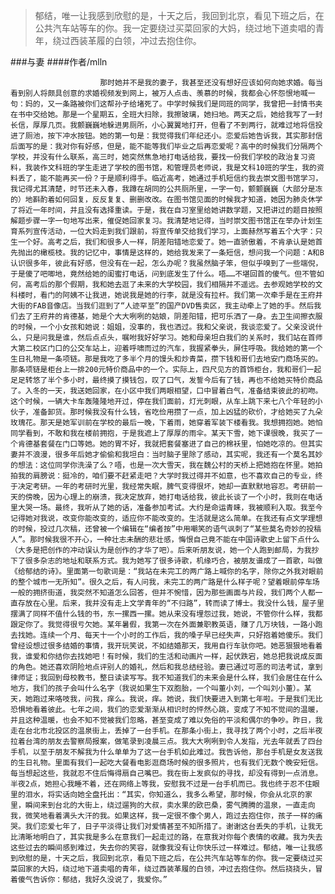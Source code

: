> 郁结，唯一让我感到欣慰的是，十天之后，我回到北京，看见下班之后，在公共汽车站等车的你。我一定要绕过买菜回家的大妈，绕过地下道卖唱的青年，绕过西装革履的白领，冲过去抱住你。

###与妻
####作者/mlln

						那时她并不是我的妻子，我甚至还没有想好应该如何向她求婚。每当看到别人将颇具创意的求婚视频发到网上，被万人点击、羡慕的时候，我都会心怀怨恨地喊一句：妈的，又一条路被你们这帮孙子给堵死了。中学时候我们是同班的同学，我曾把一封情书夹在书中交给她。那是一个星期五，全班大扫除，我擦玻璃，她扫地。两天之后，她给我写了一封长信，厚厚几页。我颤巍巍地躲进男厕所，小心翼翼地打开，但看了不到两行，就难过地将信投进了厕池，按下冲水按钮。她的第一句是：我觉得我们年纪还小。恋爱后她告诉我，其实那封信后面写的是：我对你有好感，但是，能不能等我们毕业之后再恋爱呢？高中的时候我们分隔两个学校，并没有什么联系，高三时，她突然焦急地打电话给我，要找一份我们学校的政治复习资料，我装作文科班的学生走进了学校的图书馆，和管理员老师说，我是文科10班的学生，我的资料丢了，能不能再买一份？于是顺利得手。临近高考，她通过手机短信约我去崇文图书馆学习，我记得尤其清楚，时节还未入春，我蹲在胡同的公共厕所里，一字一句，颤颤巍巍（大部分是冻的）地斟酌着如何回复，反反复复、删删改改。在图书馆见面的时候我才知道，她因为肺炎休学了将近一年时间，并且没有选择重读。于是，我在自习室里给她讲数学题，又把讲过的题目按照解题步骤一字一句地写出来，催促她回家复习。我清楚地记得，当时崇文图书馆正在举办计划生育系列宣传活动，一位大妈走到我们跟前，将宣传单交给我们学习，上面赫然写着五个大字：只生一个好。高考之后，我们和很多人一样，阴差阳错地恋爱了。她一直骄傲着，不肯承认是她首先抛出的橄榄枝。我的记忆中，事情是这样的，她给我发来了一条短信，想问我一个问题：A和B认识很多年，彼此有好感，但没有在一起，怎么办呢？我虽然脑子笨，但似乎嗅到了一些端倪，于是傻了吧唧地，竟然给她的闺蜜打电话，问到底发生了什么。唔……不堪回首的傻气。但不管如何，高考后的那个假期，我和她去逛了未来的大学校园，我们相隔并不遥远。去参观她学校的文科楼时，看门的阿姨不让我进，她说我是她的行李，就是没有拉杆。我们第一次牵手是在王府井大街的FAB音像店。当我们逛到了“人迹罕至”的国产DVD售卖区，我主动牵上了她的手。然后我们去了王府井的肯德基，她是个大大咧咧的姑娘，阴差阳错，把可乐洒了一身。去卫生间擦衣服的时候，一个小女孩和她说：姐姐，没事的，我也洒过。我和父亲说，我谈恋爱了。父亲没说什么，只是问我是谁，然后点点头，嘱咐我好好学习。她和母亲坦白我们的关系时，我们站在首师大第二校区门口的公交车站上，迎着呼啸而过的汽车，我握紧拳头，屏住呼吸。我给她的第一个生日礼物是一条项链。那是我吃了多半个月的馒头和炒青菜，攒下钱和哥们去地安门商场买的。那条项链是柜台上一排200元特价商品中的一个。实际上，四尺见方的首饰柜台，我和哥们一起足足转悠了半个多小时，最终摸了摸钱包，叹了口气，发誓今后有了钱，再也不给她买特价商品了。入冬的一天，我送她回家，在小区中我们两眼相望，口中冒着白气，准备结束彼此的初吻。这个时候，一辆大卡车轰隆隆地开过，停在我们面前，灯光刺眼，从车上跳下来七八个年轻的小伙子，准备卸货。那时候我没有什么钱，省吃俭用攒了一点，加上凶猛的砍价，才给她买了九朵玫瑰花。那天是她军训前在学校的最后一晚，下着雨，她穿着军装下楼看我。我想拥抱她。她怕同学看到，不敢和我在楼前拥抱，于是我遮上了厚厚的雨伞。某天下雪，她下课很晚，我买了一个肯德基套餐在门口等她。她的胃不好，我就把套餐塞进了自己的棉袄里，怕她吃凉的。但其实妻并不浪漫，很多年后她才偷偷和我坦白：当时脑子里除了感动，其实呢，我还有一个莫名其妙的想法：这位同学你洗澡了么？唔，也是一次大雪天，我在魏公村的天桥上把她抱在怀里。她拍拍我的肩膀说：挺冷的，咱们要不赶紧走吧？大学时我过得并不如意，也不喜欢自己的专业，终于决定考研。一年的考研时光里，我经常失眠，脾气变得很坏，她却一直默默地容忍。考研前一天的傍晚，因为心理上的崩溃，我决定放弃，她打电话给我，彼此长谈了一个小时，我则在电话里大哭一场。最终，我听从了她的话，准备参加考试。大约是命运青睐，我被顺利入取。我至今记得她对我说，改变你能改变的，适应你不能改变的。生活就是这么简单。在我还有点文学理想的时候，投过几次稿，还曾被一个编辑在“编者按”中用嘲笑的语气讽刺了“某些莫名奇妙的投稿人”。那时候我很不开心，一种壮志未酬的悲壮感，悔恨自己竟不能在中国诗歌史上留下点什么（大多是把创作的冲动误认为是创作的才华了吧）。后来听朋友说，她一个人跑到邮局，为我抄下了很多杂志的地址和联系方式。我为她写了很多诗歌，机缘巧合，被朋友谱成了一首歌，叫做《给郁结的诗》。里面第一句歌词是：“我站在未完工的两广路上喊你的名字，除你之外我对眼前的整个城市一无所知”。很久之后，有人问我，未完工的两广路是什么样子呢？望着眼前停车场一般的拥挤街道，我突然不知道怎么回答，但并不惋惜，因为那些画面与片段，我们两个人都一直存放在心里。后来，我并没有走上文学青年的“不归路”，转而读了博士。我没什么钱，屋子里摆满了同样不值什么钱的书，东一摞西一摞。她从来没有埋怨过我，她说，不管你什么样，我都跟定你了。我觉得很亏欠她。某年暑假，我第一次在外面兼职教英语，赚了几万块钱，一路小跑去找她。连续一个月、每天十一个小时的工作后，我的嗓子早已经失声，只好抱着她傻乐。我们曾经设想过很多结婚的事情，我开玩笑说，不如结婚那天，我用自行车驮你吧。她恶狠狠地看着我，谁爱和你结你去找她吧！有时候，我们的生活和动画片一样，起伏跌宕，她总把我说成反面的角色。她还喜欢阴险地点评别人的婚礼，然后和我总结经验。妻已通过可恶的司法考试，拿到律师证；我回到母校教书，整日读读写写。我不知道我们的未来会是什么样，我们会居住在什么地方，我们的孩子会叫什么名字（我说如果生下双胞胎，一个叫董小刘，一个叫刘小董）。某天，她跑过来咯吱我，问我，痒么。我说，痒。她说，我们快要进入到第七年啦。于是我们无比恐惧地看着彼此。七年之间，我们的恋爱渐渐从相识时的怦然心跳，变成了不知不觉间的温暖，并且这种温暖，也会不知不觉被我们忽略，甚至变成了难以免俗的平淡和偶尔的争吵。昨日，我走在台北市北投区的温泉街上，丢掉了一台手机。在那条小街上，我寻找了两个小时，之后半夜拉着台湾的朋友去警察局报案，做笔录到凌晨三点。我大大咧咧到令人发指，光去年就丢了四台手机，以至于朋友不解我为什么单单为了这一台手机如此难过。我告诉他，那台手机是女友送我的生日礼物。里面有我们一起吃大餐看电影逛商场时候的很多照片，也有我们无数个晚安短信。每当想起这些，我就忍不住后悔得扇自己嘴巴。我在街上发疯似的寻找，却没有得到一点消息。半夜2点，她担心我睡不着，还在网络上等我，安慰我不过是一台手机而已。我也终于忍不住眼里的泪水，将实话向她全盘托出：“其实，你知道么，我多么希望，那时候，你会从北京的家里，瞬间来到台北的大街上，绕过遛狗的大叔，卖水果的欧巴桑，雾气腾腾的温泉，一直走向我，微笑地看着满头大汗的我。如果这样，我一定很不像个男人，跑过去抱住你，孩子一样的痛哭。我们恋爱七年了，日子平淡得让我们对爱情甚至不知所措了。谢谢这台丢失的手机，让我无比清晰地明白了，其实我是多么在意我们一起走过的路，在意我对你每个表情的收藏。我为失去这些过去的瞬间感到难过，失去你的笑容，就像我没有让你快乐过一样难过。郁结，唯一让我感到欣慰的是，十天之后，我回到北京，看见下班之后，在公共汽车站等车的你。我一定要绕过买菜回家的大妈，绕过地下道卖唱的青年，绕过西装革履的白领，冲过去抱住你。然后挠挠头，冒着傻气告诉你：郁结，我好久没说了，我爱你。”			  		